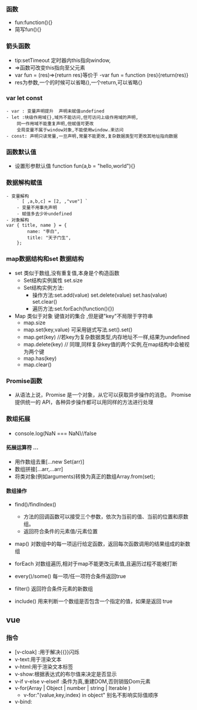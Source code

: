 ### 函数
- fun:function(){}
- 简写fun(){}
### 箭头函数
- tip:setTimeout 定时器内this指向window,
- =>函数可改变this指向至父元素
-  var fun = (res)=>{return res}等价于
    -var fun =  function (res){return(res)} 
- res为参数,一个的时候可以省略(),一个return,可以省略{}
### var let const
    - var : 变量声明提升  声明未赋值undefined
    - let :块级作用域{},域外不能访问,但可访问上级作用域的声明,
        同一作用域不能重复声明,但赋值可更改
        全局变量不属于window对象,不能使用window.来访问
    - const: 声明只读常量,一旦声明,常量不能更改,复杂数据类型可更改其地址指向数据
### 函数默认值
   - 设置形参默认值 function fun(a,b = "hello,world"){}
### 数据解构赋值
    - 变量解构
        ` [ ,a,b,c] = [2, ,"vue"] `
        - 变量不用事先声明
        - 赋值多去少补undefined
    - 对象解构
    var { title, name } = {
            name: "李白",
            title: "天子门生",
        };
### map数据结构和set 数据结构
- set 类似于数组,没有重复值,本身是个构造函数
    - Set结构实例属性 set.size
    - Set结构实例方法: 
        - 操作方法:set.add(value) set.delete(value) set.has(value) set.clear()
        - 遍历方法:set.forEach(function(){})
- Map 类似于对象 键值对的集合 ,但是键"key"不局限于字符串
    - map.size
    - map.set(key,value) 可采用链式写法.set().set()
    - map.get(key)      //若key为复杂数据类型,内存地址不一样,结果为undefined
    - map.delete(key) // 同理,同样复杂key值的两个实例,在map结构中会被视为两个键
    - map.has(key)
    - map.clear()
### Promise函数
- 从语法上说，Promise 是一个对象，从它可以获取异步操作的消息。
Promise 提供统一的 API，各种异步操作都可以用同样的方法进行处理
### 数组拓展
####
- console.log(NaN === NaN)//false
#### 拓展运算符 ...
- 用作数组去重[...new Set(arr)]
- 数组拼接[...arr,...arr]
- 将类对象(例如arguments)转换为真正的数组Array.from(set);
#### 数组操作
- find()/findIndex()
    - 方法的回调函数可以接受三个参数，依次为当前的值、当前的位置和原数组。
    - 返回符合条件的元素值/元素位置

- map() 对数组中的每一项运行给定函数，返回每次函数调用的结果组成的新数组

- forEach 对数组遍历,相对于map不能更改元素值,且遍历过程不能被打断

- every()/some() 每一项/任一项符合条件返回true

- filter() 返回符合条件元素的新数组

- include() 用来判断一个数组是否包含一个指定的值，如果是返回 true

## vue
### 指令
- [v-cloak] :用于解决{{}}闪烁
- v-text:用于渲染文本
- v-html:用于渲染文本标签
- v-show:根据表达式的布尔值来决定是否显示
- v-if v-else v-elseif :条件为真,重建DOM,否则销毁Dom元素
- v-for(Array | Object | number | string | Iterable )
    - v-for:"(value,key,index) in object" 别名不影响实际值顺序
- v-bind: